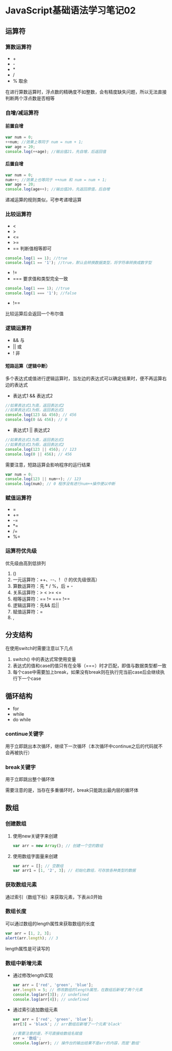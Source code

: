 # JavaScript基础语法学习笔记02



## 运算符

### 算数运算符

- \+
- \-
- \*
- /
- % 取余

在进行算数运算时，浮点数的精确度不如整数，会有精度缺失问题，所以无法直接判断两个浮点数是否相等



### 自增/减运算符



#### 前置自增

```js
var num = 0;
++num; //效果上等同于 num = num + 1;
var age = 20;
console.log(++age); //输出值21，先自增，后返回值
```



#### 后置自增

```js
var num = 0;
num++; //效果上也等同于 ++num 和 num = num + 1;
var age = 20;
console.log(age++); //输出值20，先返回原值，后自增
```

递减运算的规则类似，可参考递增运算



### 比较运算符

- <
- \>
- <=
- \>=
- ==  判断值相等即可

```js
console.log(1 == 1); //true
console.log(1 == '1'); //true，默认会转换数据类型，将字符串转换成数字型
```

- !=
- ===  要求值和类型完全一致

```js
console.log(1 === 1); //true
console.log(1 === '1'); //false
```

- !==

比较运算后会返回一个布尔值



### 逻辑运算符

- && 与
- || 或
- ! 非



#### 短路运算（逻辑中断）

多个表达式或值进行逻辑运算时，当左边的表达式可以确定结果时，便不再运算右边的表达式

- 表达式1 && 表达式2

```js
//如果表达式1为真，返回表达式2
//如果表达式1为假，返回表达式1
console.log(123 && 456); // 456
console.log(0 && 456); // 0
```

- 表达式1 || 表达式2

```js
//如果表达式1为真，返回表达式1
//如果表达式1为假，返回表达式2
console.log(123 || 456); // 123
console.log(0 || 456); // 456
```

需要注意，短路运算会影响程序的运行结果

```js
var num = 0;
console.log(123 || num++); // 123
console.log(num); // 0 程序没有进行num++操作便以中断
```



### 赋值运算符

- =
- +=
- -=
- *=
- /=
- %=



### 运算符优先级

优先级由高到低排列

1. ()
2. 一元运算符：++、--、! （! 的优先级很高）
3. 算数运算符：先 * / %，后 + - 
4. 关系运算符：>  <  >=  <=
5. 相等运算符：==  !=  ===  !==
6. 逻辑运算符：先&& 后||
7. 赋值运算符：=
8. ,



## 分支结构

在使用switch时需要注意以下几点

1. switch() 中的表达式常使用变量
2. 表达式的值和case的值只有在全等（===）时才匹配，即值与数据类型都一致
3. 每个case中需要加上break，如果没有break则在执行完当前case后会继续执行下一个case



## 循环结构

- for
- while
- do while



### continue关键字

用于立即跳出本次循环，继续下一次循环（本次循环中continue之后的代码就不会再被执行）



### break关键字

用于立即跳出整个循环体

需要注意的是，当存在多重循环时，break只能跳出最内层的循环体



## 数组



### 创建数组

1. 使用new关键字来创建

   ```js
   var arr = new Array(); // 创建一个空的数组
   ```

2. 使用数组字面量来创建

   ```js
   var arr = []; // 空数组
   var arr1 = [1, '2', 3]; // 初始化数组，可存放各种类型的数据
   ```



### 获取数组元素

通过索引（数组下标）来获取元素，下表从0开始



### 数组长度

可以通过数组的length属性来获取数组的长度

```js
var arr = [1, 2, 3];
alert(arr.length); // 3
```

length属性是可读写的



### 数组中新增元素

- 通过修改length实现

  ```js
  var arr = ['red', 'green', 'blue'];
  arr.length = 5; // 修改数组的length属性，在数组后新增了两个元素
  console.log(arr[3]); // undefined
  console.log(arr[4]); // undefined
  ```

- 通过索引追加数组元素

  ```js
  var arr = ['red', 'green', 'blue'];
  arr[3] = 'black'; // arr数组后新增了一个元素'black'
  
  //需要注意的是，不可直接给数组名赋值
  arr = '数组';
  console.log(arr); // 操作台的输出结果不是arr的内容，而是'数组'
  ```

